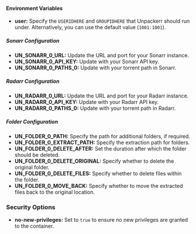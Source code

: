 #### Environment Variables

- **user:** Specify the `USERIDHERE` and `GROUPIDHERE` that Unpackerr should run under. Alternatively, you can use the default value (`1001:1001`).

##### Sonarr Configuration

- **UN_SONARR_0_URL:** Update the URL and port for your Sonarr instance.
- **UN_SONARR_0_API_KEY:** Update with your Sonarr API key.
- **UN_SONARR_0_PATHS_0:** Update with your torrent path in Sonarr.

##### Radarr Configuration

- **UN_RADARR_0_URL:** Update the URL and port for your Radarr instance.
- **UN_RADARR_0_API_KEY:** Update with your Radarr API key.
- **UN_RADARR_0_PATHS_0:** Update with your torrent path in Radarr.

##### Folder Configuration

- **UN_FOLDER_0_PATH:** Specify the path for additional folders, if required.
- **UN_FOLDER_0_EXTRACT_PATH:** Specify the extraction path for folders.
- **UN_FOLDER_0_DELETE_AFTER:** Set the duration after which the folder should be deleted.
- **UN_FOLDER_0_DELETE_ORIGINAL:** Specify whether to delete the original folder.
- **UN_FOLDER_0_DELETE_FILES:** Specify whether to delete files within the folder.
- **UN_FOLDER_0_MOVE_BACK:** Specify whether to move the extracted files back to the original location.

### Security Options

- **no-new-privileges:** Set to `true` to ensure no new privileges are granted to the container.